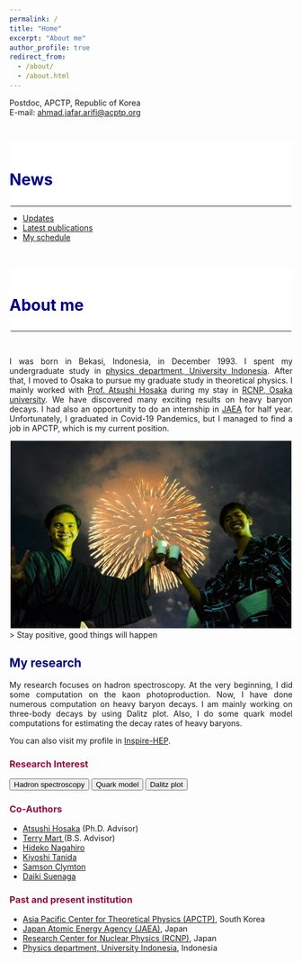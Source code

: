 ```yaml
---
permalink: /
title: "Home"
excerpt: "About me"
author_profile: true
redirect_from: 
  - /about/
  - /about.html
---
```


Postdoc, APCTP, Republic of Korea <br>
E-mail: ahmad.jafar.arifi@acptp.org


<p style="margin-bottom:1.2cm;"></p>

<div style="display: block;background-color:white;position: sticky;top: 0px; padding: 10px 0px 10px 0px;box-shadow: 0 4px 2px -2px gray;z-index: 1;"> 
  <h1 style="color:#000080"> News </h1> </div>
  
* <a href="#"> Updates </a>
* <a href="https://ajarifi.github.io/publications/"> Latest publications </a>
* <a href="https://ajarifi.github.io/talks/">My schedule</a>
  
  
<p style="margin-bottom:1.2cm;"></p>

<div style="display: block;background-color:white;position: sticky;top: 0px; padding: 10px 0px 10px 0px;box-shadow: 0 4px 2px -2px gray;z-index: 1;"> 
  <h1 style="color:#000080"> About me </h1> </div>

<p style="margin-bottom:1.2cm;"></p>

<p align="justify"> 
 I was born in Bekasi, Indonesia, in December 1993. I spent my undergraduate study in <a href="https://physics.ui.ac.id/?lang=id">physics department, University Indonesia</a>. After that, I moved to Osaka to pursue my graduate study in theoretical physics. I mainly worked with <a href="https://inspirehep.net/authors/1005542?ui-citation-summary=true">Prof. Atsushi Hosaka</a> during my stay in <a href="http://www.rcnp.osaka-u.ac.jp/Divisions/np2/index.html?English%2FRCNP%20Theory%20Group%20%28English%29">RCNP, Osaka university</a>. We have discovered many exciting results on heavy baryon decays. I had also an opportunity to do an internship in <a href="https://asrc.jaea.go.jp/soshiki/gr/atp/index.html">JAEA</a> for half year. Unfortunately, I graduated in Covid-19 Pandemics, but I managed to find a job in APCTP, which is my current position. </p>
 
<center><img src="images/cover.jpg" alt="cover" width="500" height="333" ></center> 
> Stay positive, good things will happen


<h2 style="color:#000080">  My research </h2>

<p align="justify"> My research focuses on hadron spectroscopy. At the very beginning, I did some computation on the kaon photoproduction. Now, I have done numerous computation on heavy baryon decays. I am mainly working on three-body decays by using Dalitz plot. Also, I do some quark model computations for estimating the decay rates of heavy baryons. </p>

<p> You can also visit my profile in <a href="https://inspirehep.net/authors/1410710">Inspire-HEP</a>. </p>

<h3 style="color:#900C3F"> Research Interest </h3>
<button class="btn--article">Hadron spectroscopy</button>
<button class="btn--article-blue">Quark model</button>
<button class="btn--article-black">Dalitz plot</button>

<h3 style="color:#900C3F"> Co-Authors </h3>

* <a href="https://inspirehep.net/authors/1005542?ui-citation-summary=true">Atsushi Hosaka</a> (Ph.D. Advisor)
* <a href="https://inspirehep.net/authors/998691"> Terry Mart </a> (B.S. Advisor)
* <a href="https://inspirehep.net/authors/996306"> Hideko Nagahiro </a>
* <a href="https://inspirehep.net/authors/986596">Kiyoshi Tanida </a>
* <a href="https://inspirehep.net/authors/1705246"> Samson Clymton </a>
* <a href="https://inspirehep.net/authors/1298440">Daiki Suenaga</a>

<h3 style="color:#900C3F"> Past and present institution</h3>

* <a href="https://www.apctp.org">Asia Pacific Center for Theoretical Physics (APCTP)</a>, South Korea
* <a href="https://asrc.jaea.go.jp/soshiki/gr/atp/index.html">Japan Atomic Energy Agency (JAEA)</a>, Japan
* <a href="http://www.rcnp.osaka-u.ac.jp/Divisions/np2/index.html?English%2FRCNP%20Theory%20Group%20%28English%29">Research Center for Nuclear Physics (RCNP)</a>, Japan
* <a href="https://physics.ui.ac.id/?lang=id">Physics department, University Indonesia</a>, Indonesia



